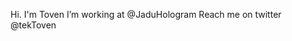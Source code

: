Hi. I'm Toven
I’m  working at @JaduHologram
Reach me on twitter @tekToven

<!---
ping-Toven/ping-Toven is a ✨ special ✨ repository because its `README.md` (this file) appears on your GitHub profile.
You can click the Preview link to take a look at your changes.
--->
